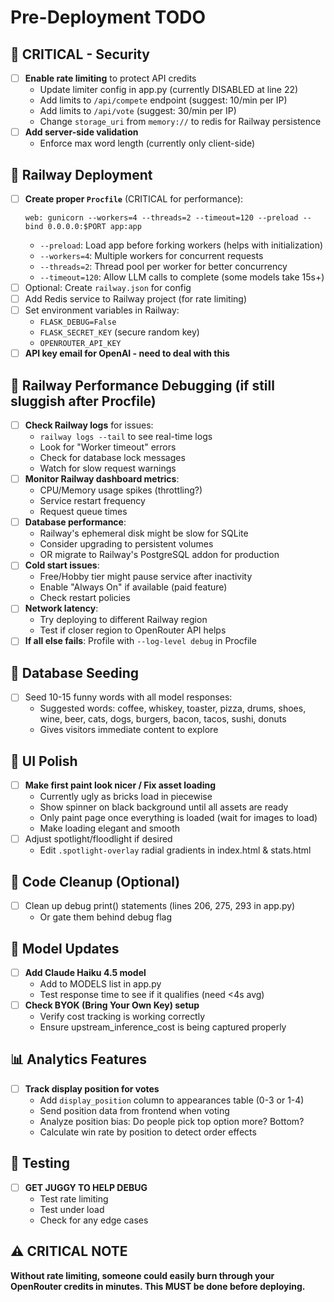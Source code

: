# Pre-Deployment TODO

## 🚨 CRITICAL - Security
- [ ] **Enable rate limiting** to protect API credits
  - Update limiter config in app.py (currently DISABLED at line 22)
  - Add limits to `/api/compete` endpoint (suggest: 10/min per IP)
  - Add limits to `/api/vote` (suggest: 30/min per IP)
  - Change `storage_uri` from `memory://` to redis for Railway persistence
- [ ] **Add server-side validation**
  - Enforce max word length (currently only client-side)

## 🚀 Railway Deployment
- [ ] **Create proper `Procfile`** (CRITICAL for performance):
  ```
  web: gunicorn --workers=4 --threads=2 --timeout=120 --preload --bind 0.0.0.0:$PORT app:app
  ```
  - `--preload`: Load app before forking workers (helps with initialization)
  - `--workers=4`: Multiple workers for concurrent requests
  - `--threads=2`: Thread pool per worker for better concurrency
  - `--timeout=120`: Allow LLM calls to complete (some models take 15s+)
- [ ] Optional: Create `railway.json` for config
- [ ] Add Redis service to Railway project (for rate limiting)
- [ ] Set environment variables in Railway:
  - `FLASK_DEBUG=False`
  - `FLASK_SECRET_KEY` (secure random key)
  - `OPENROUTER_API_KEY`
- [ ] **API key email for OpenAI - need to deal with this**

## 🐌 Railway Performance Debugging (if still sluggish after Procfile)
- [ ] **Check Railway logs** for issues:
  - `railway logs --tail` to see real-time logs
  - Look for "Worker timeout" errors
  - Check for database lock messages
  - Watch for slow request warnings
- [ ] **Monitor Railway dashboard metrics**:
  - CPU/Memory usage spikes (throttling?)
  - Service restart frequency
  - Request queue times
- [ ] **Database performance**:
  - Railway's ephemeral disk might be slow for SQLite
  - Consider upgrading to persistent volumes
  - OR migrate to Railway's PostgreSQL addon for production
- [ ] **Cold start issues**:
  - Free/Hobby tier might pause service after inactivity
  - Enable "Always On" if available (paid feature)
  - Check restart policies
- [ ] **Network latency**:
  - Try deploying to different Railway region
  - Test if closer region to OpenRouter API helps
- [ ] **If all else fails**: Profile with `--log-level debug` in Procfile

## 💾 Database Seeding
- [ ] Seed 10-15 funny words with all model responses:
  - Suggested words: coffee, whiskey, toaster, pizza, drums, shoes, wine, beer, cats, dogs, burgers, bacon, tacos, sushi, donuts
  - Gives visitors immediate content to explore

## 🎨 UI Polish
- [ ] **Make first paint look nicer / Fix asset loading**
  - Currently ugly as bricks load in piecewise
  - Show spinner on black background until all assets are ready
  - Only paint page once everything is loaded (wait for images to load)
  - Make loading elegant and smooth
- [ ] Adjust spotlight/floodlight if desired
  - Edit `.spotlight-overlay` radial gradients in index.html & stats.html

## 🧹 Code Cleanup (Optional)
- [ ] Clean up debug print() statements (lines 206, 275, 293 in app.py)
  - Or gate them behind debug flag

## 🤖 Model Updates
- [ ] **Add Claude Haiku 4.5 model**
  - Add to MODELS list in app.py
  - Test response time to see if it qualifies (need <4s avg)
- [ ] **Check BYOK (Bring Your Own Key) setup**
  - Verify cost tracking is working correctly
  - Ensure upstream_inference_cost is being captured properly

## 📊 Analytics Features
- [ ] **Track display position for votes**
  - Add `display_position` column to appearances table (0-3 or 1-4)
  - Send position data from frontend when voting
  - Analyze position bias: Do people pick top option more? Bottom?
  - Calculate win rate by position to detect order effects

## 🐛 Testing
- [ ] **GET JUGGY TO HELP DEBUG**
  - Test rate limiting
  - Test under load
  - Check for any edge cases

## ⚠️ CRITICAL NOTE
**Without rate limiting, someone could easily burn through your OpenRouter credits in minutes. This MUST be done before deploying.**
